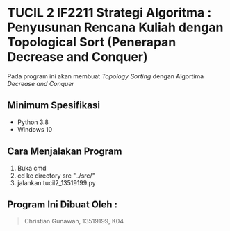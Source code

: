 # TUCIL 2 IF2211 Strategi Algoritma : Penyusunan Rencana Kuliah dengan Topological Sort (Penerapan Decrease and Conquer)
Pada program ini akan membuat _Topology Sorting_ dengan Algortima _Decrease and Conquer_

## Minimum Spesifikasi 
* Python 3.8
* Windows 10

## Cara Menjalakan Program
1. Buka cmd
2. cd ke directory src "../src/"
3. jalankan tucil2_13519199.py

##  Program Ini Dibuat Oleh :
> Christian Gunawan, 13519199, K04
